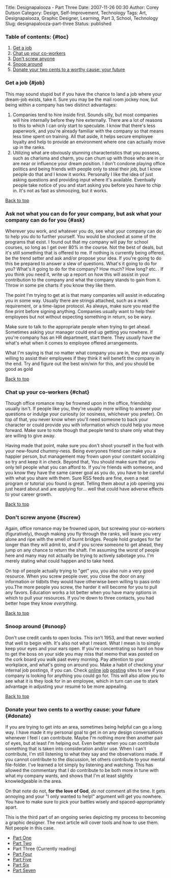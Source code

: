 Title: Designapalooza - Part Three
Date: 2007-11-26 00:30
Author: Corey Dutson
Category: Design, Self-Improvement, Technology
Tags: Art, Designapalooza, Graphic Designer, Learning, Part 3, School, Technology
Slug: designapalooza-part-three
Status: published

### Table of contents: {#toc}

1.  [Get a job](#job)
2.  [Chat up your co-workers](#chat)
3.  [Don't screw anyone](#screw)
4.  [Snoop around](#snoop)
5.  [Donate your two cents to a worthy cause: your future](#donate)

### Get a job {#job}

This may sound stupid but if you have the chance to land a job where
your dream-job exists, take it. Sure you may be the mail room jockey
now, but being within a company has two distinct advantages:

1.  Companies tend to hire inside first. Sounds silly, but most
    companies will hire internally before they hire externally. There
    are a lot of reasons to this to which I can only start to speculate.
    I know that there's less paperwork, and you're already familiar with
    the company so that means less time spent on training. All that
    aside, it helps secure employee loyalty and help to provide an
    environment where one can actually move up in the ranks.
2.  Utilizing what are obviously stunning characteristics that you
    possess, such as charisma and charm, you can chum up with those who
    are in or are near or influence your dream position. I don't condone
    playing office politics and being friends with people only to steal
    their job, but I know people do that and I know it works. Personally
    I like the idea of just asking questions and providing input where
    it's available. Eventually people take notice of you and start
    asking you before you have to chip in. It's not as fast as
    shmoozing, but it works.

[Back to top](#toc)

### Ask not what you can do for your company, but ask what your company can do for you {#ask}

Wherever you work, and whatever you do, see what your company can do to
help you do to further yourself. You would be shocked at some of the
programs that exist. I found out that my company will pay for school
courses, so long as I get over 80% in the course. Not the best of deals,
but it's still something that is offered to me. If nothing is currently
being offered, be the trend setter and ask and/or propose your idea. If
you're going to do this be prepared to answer a slew of questions.
What's it going to do for you? What's it going to do for the company?
How much? How long? etc. . If you think you need it, write up a report
on how this will assist in your contribution to the company and what the
company stands to gain from it. Throw in some pie charts if you know
they like them.

The point I'm trying to get at is that many companies will assist in
educating you in some way. Usually there are strings attached, such as a
mark requirement, or a time-lapse protocol. As always, make sure you
read the fine print before signing anything. Companies usually want to
help their employees but not without expecting something in return, so
be wary.

Make sure to talk to the appropriate people when trying to get ahead.
Sometimes asking your manager could end up getting you nowhere. If
you're company has an HR department, start there. They *usually* have
the what's what when it comes to employee offered arrangements.

What I'm saying is that no matter what company you are in, they are
usually willing to assist their employees if they think it will benefit
the company in the end. Try and figure out the best win/win for this,
and you should be good as gold

[Back to top](#toc)

### Chat up your co-workers {#chat}

Though office romance may be frowned upon in the office, friendship
usually isn't. If people like you, they're usually more willing to
answer your questions or indulge your curiosity (or nosiness, whichever
you prefer). On top of that, you never know when you'll need someone to
back your character or could provide you with information which could
help you move forward. Make sure to note though that people tend to
share only what they are willing to give away.

Having made that point, make sure you don't shoot yourself in the foot
with your new-found chummy-ness. Being everyones friend can make you a
happier person, but management may frown upon your constant socializing
so try and keep it in check. Beyond that, You should make sure that you
only tell people what you can afford to. If you're friends with someone,
and you know they have the same career goal as you do, you have to be
careful with what you share with them. Sure RSS feeds are fine, even a
neat program or tutorial you found is great. Telling them about a job
opening you just heard about and are applying for... well that could
have adverse effects to your career growth.

[Back to top](#toc)



### Don't screw anyone {#screw}

Again, office romance may be frowned upon, but screwing your co-workers
(figuratively), though making you fly through the ranks, will leave you
very alone and ripe with the smell of burnt bridges. People hold grudges
for far longer than they will admit to, and if you screw someone to get
ahead, they jump on any chance to return the shaft. I'm assuming the
worst of people here and many may not actually be trying to actively
sabotage you. I'm merely stating what could happen and to take heed.

On top of people actually trying to "get" you, you also ruin a very good
resource. When you screw people over, you close the door on any
information or tidbits they would have otherwise been willing to pass
onto you.The more people you screw, the harder it will become for you to
pull any favors. Education works a lot better when you have many options
in which to pull your resources. If you're down to three contacts, you
had better hope they know *everything*.

[Back to top](#toc)

### Snoop around {#snoop}

Don't use credit cards to open locks. This isn't 1953, and that never
worked that well to begin with. It's also not what I meant. What I mean
is to simply keep your eyes and your ears open. If you're concentrating
so hard on how to get the boss on your side you may miss that memo that
was posted on the cork board you walk past every morning. Pay attention
to your workplace, and what's going on around you. Make a habit of
checking your internal job postings, if you can. Check
[online](http://www.monster.ca/ "Monster.ca")
[job](http://www.workopolis.com/ "Workopolis.com")
[posting](http://working.canada.com/ "Working.com") sites to see if your
company is looking for anything you could go for. This will also allow
you to see what it is they look for in an employee, which in turn can
use to stark advantage in adjusting your resumé to be more appealing.

[Back to top](#toc)

### Donate your two cents to a worthy cause: your future {#donate}

If you are trying to get into an area, sometimes being helpful can go a
long way. I have made it my personal goal to get in on any design
conversations whenever I feel I can contribute. Maybe I'm nothing more
then another pair of eyes, but at least I'm helping out. Even better
when you can contribute something that is taken into consideration
and/or use. When I can't contribute, I'm still listening to what they
say and the observations made. If you cannot contribute to the
discussion, let others contribute to your mental file-folder. I've
learned a lot simply by listening and watching. This has allowed the
commentary that I do contribute to be both more in tune with what my
company wants, and shows that I'm at least slightly knowledgeable in the
area.

On that note do not, **for the love of God**, *do not* comment all the
time. It gets annoying and your "I only wanted to help!" argument will
get you nowhere. You have to make sure to pick your battles wisely and
spaced-appropriately apart.

This is the third part of an ongoing series depicting my process to
becoming a graphic designer. The next article will cover tools and how
to use them. Not people in this case.

-   [Part
    One]({filename}designapalooza-part-one.md "Designapalooza - Part One")
-   [Part
    Two]({filename}designapalooza-part-two.md "Designapalooza - Part Two")
-   Part Three (Currently reading)
-   [Part
    Four]({filename}designapalooza-part-four.md "Designapalooza - Part Four")
-   [Part
    Five]({filename}designapalooza-part-four.md "Designapalooza - Part Five")
-   [Part
    Six]({filename}designapalooza-part-six.md "Designapalooza - Part Six")
-   [Part
    Seven]({filename}designapalooza-part-seven.md "Designapalooza - Part Seven")

